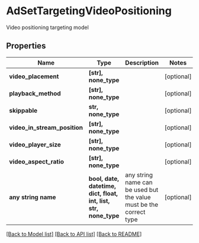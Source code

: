# AdSetTargetingVideoPositioning

Video positioning targeting model

## Properties
Name | Type | Description | Notes
------------ | ------------- | ------------- | -------------
**video_placement** | **[str], none_type** |  | [optional] 
**playback_method** | **[str], none_type** |  | [optional] 
**skippable** | **str, none_type** |  | [optional] 
**video_in_stream_position** | **[str], none_type** |  | [optional] 
**video_player_size** | **[str], none_type** |  | [optional] 
**video_aspect_ratio** | **[str], none_type** |  | [optional] 
**any string name** | **bool, date, datetime, dict, float, int, list, str, none_type** | any string name can be used but the value must be the correct type | [optional]

[[Back to Model list]](../README.md#documentation-for-models) [[Back to API list]](../README.md#documentation-for-api-endpoints) [[Back to README]](../README.md)


